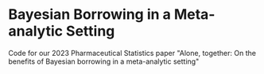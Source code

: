 # Bayesian Borrowing in a Meta-analytic Setting
Code for our 2023 Pharmaceutical Statistics paper "Alone, together: On the benefits of Bayesian borrowing in a meta-analytic setting"
